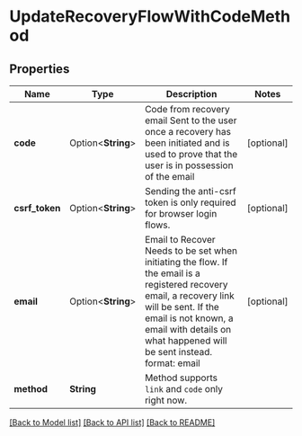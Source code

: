 # UpdateRecoveryFlowWithCodeMethod

## Properties

Name | Type | Description | Notes
------------ | ------------- | ------------- | -------------
**code** | Option<**String**> | Code from recovery email  Sent to the user once a recovery has been initiated and is used to prove that the user is in possession of the email | [optional]
**csrf_token** | Option<**String**> | Sending the anti-csrf token is only required for browser login flows. | [optional]
**email** | Option<**String**> | Email to Recover  Needs to be set when initiating the flow. If the email is a registered recovery email, a recovery link will be sent. If the email is not known, a email with details on what happened will be sent instead.  format: email | [optional]
**method** | **String** | Method supports `link` and `code` only right now. | 

[[Back to Model list]](../README.md#documentation-for-models) [[Back to API list]](../README.md#documentation-for-api-endpoints) [[Back to README]](../README.md)


